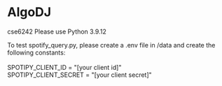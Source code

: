 # AlgoDJ
cse6242
Please use Python 3.9.12

To test spotify_query.py, please create a .env file in /data and create the following constants:<br />
<br />
SPOTIPY_CLIENT_ID = "[your client id]"<br />
SPOTIPY_CLIENT_SECRET = "[your client secret]"<br />
